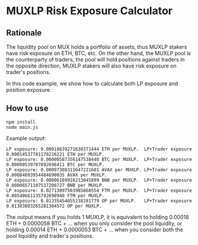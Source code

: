 # MUXLP Risk Exposure Calculator

## Rationale

The liquidity pool on MUX holds a portfolio of assets, thus MUXLP stakers have risk exposure on ETH, BTC, etc. On the other hand, the MUXLP pool is the counterparty of traders, the pool will hold positions against traders in the opposite direction, MUXLP stakers will also have risk exposure on trader's positions.

In this code example, we show how to calculate both LP exposure and position exposure.

## How to use

```
npm install
node main.js
```

Example output:

```
LP exposure: 0.00018639271630371444 ETH per MUXLP.  LP+Trader exposure 0.00014537781178226221 ETH per MUXLP.
LP exposure: 0.00000587356147538440 BTC per MUXLP.  LP+Trader exposure 0.00000539707892698411 BTC per MUXLP.
LP exposure: 0.00097308311647221601 AVAX per MUXLP. LP+Trader exposure 0.00084693954484690035 AVAX per MUXLP.
LP exposure: 0.00006169916213045899 BNB per MUXLP.  LP+Trader exposure 0.00006571107537208727 BNB per MUXLP.
LP exposure: 0.02713897503985868554 FTM per MUXLP.  LP+Trader exposure 0.00540661135742698940 FTM per MUXLP.
LP exposure: 0.01335454655238281779 OP per MUXLP.   LP+Trader exposure 0.01303803265281304572 OP per MUXLP.
```

The output means if you holds 1 MUXLP, it is equivalent to holding 0.00018 ETH + 0.0000058 BTC + ... when you only consider the pool liquidity, or holding 0.00014 ETH + 0.0000053 BTC + ... when you consider both the pool liquidity and trader's positions.
